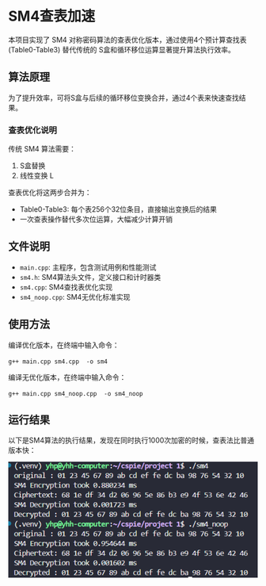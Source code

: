 # SM4查表加速

本项目实现了 SM4 对称密码算法的查表优化版本，通过使用4个预计算查找表 (Table0-Table3) 替代传统的 S盒和循环移位运算显著提升算法执行效率。

## 算法原理

为了提升效率，可将S盒与后续的循环移位变换合并，通过4个表来快速查找结果。

### 查表优化说明

传统 SM4 算法需要：
1. S盒替换 
2. 线性变换 L 

查表优化将这两步合并为：
- Table0-Table3: 每个表256个32位条目，直接输出变换后的结果
- 一次查表操作替代多次位运算，大幅减少计算开销

## 文件说明

- `main.cpp`: 主程序，包含测试用例和性能测试
- `sm4.h`: SM4算法头文件，定义接口和计时器类
- `sm4.cpp`: SM4查找表优化实现
- `sm4_noop.cpp`: SM4无优化标准实现

## 使用方法

编译优化版本，在终端中输入命令：

` g++ main.cpp sm4.cpp  -o sm4 `

编译无优化版本，在终端中输入命令：

` g++ main.cpp sm4_noop.cpp  -o sm4_noop `

## 运行结果
以下是SM4算法的执行结果，发现在同时执行1000次加密的时候，查表法比普通版本快：

![SM4查找表](./res.png)